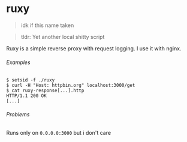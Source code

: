 # ruxy

> idk if this name taken

> tldr: Yet another local shitty script

Ruxy is a simple reverse proxy with request logging.
I use it with nginx.

###### Examples

```console
$ setsid -f ./ruxy
$ curl -H "Host: httpbin.org" localhost:3000/get
$ cat ruxy-response[...].http
HTTP/1.1 200 OK
[...]
```

###### Problems

Runs only on `0.0.0.0:3000` but i don't care

